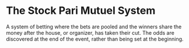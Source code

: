 # The Stock Pari Mutuel System

A system of betting where the bets are pooled and the winners share the money after the house, or organizer, has taken their cut. The odds are discovered at the end of the event, rather than being set at the beginning. 